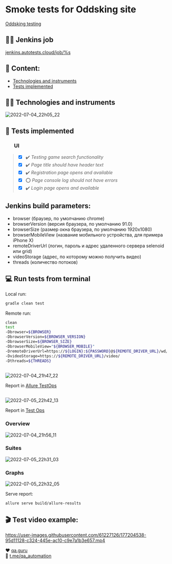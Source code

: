 # Smoke tests for Oddsking site
<a target="_blank" href="https://oddsking.com/">Oddsking testing</a>


## :mechanic: Jenkins job
<a target="_blank" href="https://jenkins.autotests.cloud/job/Oddsking%20Smoke%20Tests/">jenkins.autotests.cloud/job/%s</a>


## :blue_book: Content:

- [ Technologies and instruments](Technologies-and-instruments)
- [Tests implemented](Tests-implemented)

                                                               
## :technologist: Technologies and instruments
![2022-07-04_22h05_22](https://user-images.githubusercontent.com/61227126/177201975-cc177a1e-8876-46c8-9113-a67d08583a55.png)

## :bookmark_tabs: Tests implemented

### &nbsp;&nbsp;&nbsp;&nbsp;&nbsp;&nbsp; UI

> - [x] :heavy_check_mark: *Testing game search functionality*
> - [x] :heavy_check_mark: *Page title should have header text*
> - [x] :heavy_check_mark: *Registration page opens and available*
> - [x] :o: *Page console log should not have errors*
> - [x] :heavy_check_mark: *Login page opens and available*

## Jenkins build parameters:

- browser (браузер, по умолчанию chrome)
- browserVersion (версия браузера, по умолчанию 91.0)
- browserSize (размер окна браузера, по умолчанию 1920x1080)
- browserMobileView (название мобильного устройства, для примера iPhone X)
- remoteDriverUrl (логин, пароль и адрес удаленного сервера selenoid или grid)
- videoStorage (адрес, по которому можно получить видео)
- threads (количество потоков)


## :computer: Run tests from terminal

Local run:
```bash
gradle clean test
```

Remote run:
```bash
clean
test
-Dbrowser=${BROWSER}
-DbrowserVersion=${BROWSER_VERSION}
-DbrowserSize=${BROWSER_SIZE}
-DbrowserMobileView="${BROWSER_MOBILE}"
-DremoteDriverUrl=https://${LOGIN}:${PASSWORD}@${REMOTE_DRIVER_URL}/wd/hub/
-DvideoStorage=https://${REMOTE_DRIVER_URL}/video/
-Dthreads=${THREADS}
```

##
![2022-07-04_21h47_22](https://user-images.githubusercontent.com/61227126/177201173-0ab4817f-3071-4ee5-8c35-87d7bc68c080.png)
<p></a> Report in <a target="_blank" href="https://allure.autotests.cloud/project/1431/dashboards">Allure TestOps</a><p>
  
##
![2022-07-05_22h42_13](https://user-images.githubusercontent.com/61227126/177394268-bb8a67bb-2b2d-47d4-98ee-6af08382b916.png)
<p></a> Report in <a target="_blank" href="https://jenkins.autotests.cloud/job/Oddsking%20Smoke%20Tests/8/allure/">Test Ops</a><p>

### Overview
![2022-07-04_21h56_11](https://user-images.githubusercontent.com/61227126/177201140-a119ff0a-a4eb-4efd-801f-e29c8048eaac.png)

### Suites
![2022-07-05_22h31_03](https://user-images.githubusercontent.com/61227126/177392676-2293aafa-fdc2-4feb-837c-c4ba40591ddc.png)

### Graphs
![2022-07-05_22h32_05](https://user-images.githubusercontent.com/61227126/177392923-d6df4df8-e58a-46c4-8d1b-7391bfc9b46c.png)

Serve report:
```bash
allure serve build/allure-results
```

## :clapper: Test video example:
https://user-images.githubusercontent.com/61227126/177204538-95d11128-c324-445e-ac10-c9e7a1b3e657.mp4


  
:heart: <a target="_blank" href="https://qa.guru">qa.guru</a><br/>
:blue_heart: <a target="_blank" href="https://t.me/qa_automation">t.me/qa_automation</a>
